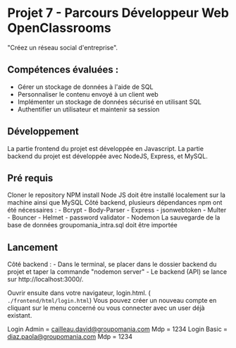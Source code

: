 
# Projet 7 - Parcours Développeur Web OpenClassrooms
"Créez un réseau social d'entreprise".

## Compétences évaluées :

- Gérer un stockage de données à l'aide de SQL
- Personnaliser le contenu envoyé à un client web
- Implémenter un stockage de données sécurisé en utilisant SQL
- Authentifier un utilisateur et maintenir sa session

## Développement

La partie frontend du projet est développée en Javascript.
La partie backend du projet est développée avec NodeJS, Express, et MySQL.


## Pré requis

Cloner le repository
NPM install
Node JS doit être installé localement sur la machine ainsi que MySQL
Côté backend, plusieurs dépendances npm ont été nécessaires : - Bcrypt - Body-Parser - Express - jsonwebtoken - Multer - Bouncer - Helmet - password validator - Nodemon
La sauvegarde de la base de données groupomania_intra.sql doit être importée


## Lancement

Côté backend : - Dans le terminal, se placer dans le dossier backend du projet et taper la commande "nodemon server" - Le backend (API) se lance sur http://localhost:3000/.

Ouvrir ensuite dans votre navigateur, login.html. ( `./frontend/html/login.html`)
Vous pouvez créer un nouveau compte en cliquant sur le menu concerné ou vous connecter avec un user déjà existant.

Login Admin = cailleau.david@groupomania.com    Mdp = 1234
Login Basic = diaz.paola@groupomania.com        Mdp = 1234
